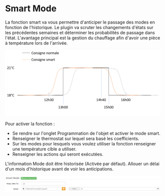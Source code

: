 Smart Mode
=====
La fonction smart va vous permettre d'anticiper le passage des modes en fonction de l'historique. 
Le plugin va scruter les changements d'états sur les précédentes semaines et déterminer les probabilités de passage dans l'état. 
L'avantage principal est la gestion du chauffage afin d'avoir une pièce à température lors de l'arrivée. 

![presence98](../images/presence_smart_exemple.png)

Pour activer la fonction : 
- Se rendre sur l'onglet Programmation de l'objet et activer le mode smart.
- Renseigner le thermostat sur lequel sera basé les coefficients. 
- Sur les modes pour lesquels vous voulez utiliser la fonction renseigner une température cible a utiliser. 
- Renseigner les actions qui seront exécutées. 

L'information Mode doit être historisée (Activée par défaut).
Allouer un délai d'un mois d'historique avant de voir les anticipations.

![presence99](../images/presence_smart_mode.png)
